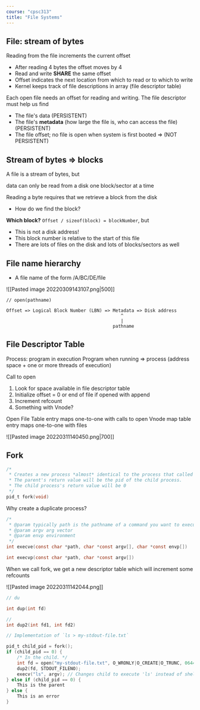 ```yaml
---
course: "cpsc313"
title: "File Systems"
---
```


## File: stream of bytes
Reading from the file increments the current offset
- After reading 4 bytes the offset moves  by 4
- Read and write **SHARE** the same offset
- Offset indicates the next location from which to read or to which to write
- Kernel keeps track of file descriptions in array (file descriptor table)

Each open file needs an offset for reading and writing.
The file descriptor must help us find
- The file's data (PERSISTENT)
- The file's **metadata** (how large the file is, who can access the file) (PERSISTENT)
- The file offset; no file is open when system is first booted => (NOT PERSISTENT)

## Stream of bytes => blocks
A file is a stream of bytes, but

data can only be read from a disk one block/sector at a time

Reading a byte requires that we retrieve a block from the disk
- How do we find the block?

**Which block?**
`Offset / sizeof(block) = blockNumber`, but
- This is not a disk address!
- This block number is relative to the start of this file
- There are lots of files on the disk and lots of blocks/sectors as well


## File name hierarchy
- A file name of the form /A/BC/DE/file

![[Pasted image 20220309143107.png|500]]

```
// open(pathname)

Offset => Logical Block Number (LBN) => Metadata => Disk address
                                           ^
                                           |
                                        pathname
```


## File Descriptor Table

Process: program in execution
Program when running => process (address space + one or more threads of execution)

Call to open
1. Look for space available in file descriptor table
2. Initialize offset = 0 or end of file if opened with append
3. Increment refcount
4. Something with Vnode?

Open File Table entry maps one-to-one with calls to open
Vnode map table entry maps one-to-one with files

![[Pasted image 20220311140450.png|700]]

## Fork
```C
/*
 * Creates a new process *almost* identical to the process that called it
 * The parent's return value will be the pid of the child process.
 * The child process's return value will be 0
 */
pid_t fork(void)
```

Why create a duplicate process?
```C
/*
 * @param typically path is the pathname of a command you want to execute, e.g., ./myprog, /bin/ls
 * @param argv arg vector
 * @param envp environment
 */
int execve(const char *path, char *const argv[], char *const envp[])

int execvp(const char *path, char *const argv[])
```

When we call fork, we get a new descriptor table which will increment some refcounts

![[Pasted image 20220311142044.png]]

```C
// du

int dup(int fd)

//
int dup2(int fd1, int fd2)
```

```C
// Implementation of `ls > my-stdout-file.txt`

pid_t child_pid = fork();
if (child_pid == 0) {
    /* In the child. */
    int fd = open("my-stdout-file.txt", O_WRONLY|O_CREATE|O_TRUNC, 0644);
    dup2(fd, STDOUT_FILENO);
    execv("ls", argv); // Changes child to execute 'ls' instead of shell
} else if (child_pid == 0) {
    This is the parent
} else {
    This is an error
}
```